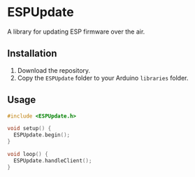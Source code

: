 # ESPUpdate

A library for updating ESP firmware over the air.

## Installation

1. Download the repository.
2. Copy the `ESPUpdate` folder to your Arduino `libraries` folder.

## Usage

```cpp
#include <ESPUpdate.h>

void setup() {
  ESPUpdate.begin();
}

void loop() {
  ESPUpdate.handleClient();
}
